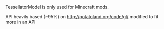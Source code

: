TessellatorModel is only used for Minecraft mods.

API heavily based (~95%) on http://potatoland.org/code/gl/ modified to fit more in an API